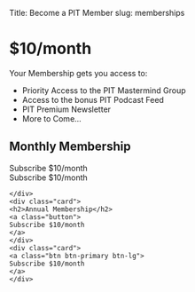 Title: Become a PIT Member
slug: memberships
		
<div class="jumbotron">
	<h1>$10/month</h1>
	<p>
		Your Membership gets you access to:
	<ul>
		<li>Priority Access to the PIT Mastermind Group</li>
		<li>Access to the bonus PIT Podcast Feed</li>
		<li>PIT Premium Newsletter</li>
		<li>More to Come...</li>
		</ul>
	</p>
		</div>

<div class="card-deck">
	<div class="card">
	<h2>Monthly Membership</h2>
	<a class="button">
	Subscribe $10/month
	</a>
	</div>
	<div class="card">
	<a class="btn btn-primary btn-lg">
	Subscribe $10/month
	</a>

	</div>
	<div class="card">
	<h2>Annual Membership</h2>
	<a class="button">
	Subscribe $10/month
	</a>
	</div>
	<div class="card">
	<a class="btn btn-primary btn-lg">
	Subscribe $10/month
	</a>
	</div>
</div>
